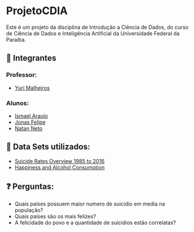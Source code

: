 # ProjetoCDIA
Este é um projeto da disciplina de Introdução a Ciência de Dados, do curso de Ciência de Dados e Inteligência Artificial da Universidade Federal da Paraíba.

## :closed_book: Integrantes
### Professor:
- <a href = 'https://github.com/yurimalheiros'> Yuri Malheiros</a>   

### Alunos:
- <a href = 'https://github.com/ismael-DS'> Ismael Araujo </a>      
- <a href = 'https://github.com/JonasFOliveira' > Jonas Felipe</a>      
- <a href = 'https://github.com/DevNataneto/' > Natan Neto</a>      

## :open_file_folder: Data Sets utilizados:
- <a href = 'https://www.kaggle.com/datasets/russellyates88/suicide-rates-overview-1985-to-2016'> Suicide Rates Overview 1985 to 2016 </a>
- <a href = 'https://www.kaggle.com/datasets/marcospessotto/happiness-and-alcohol-consumption'> Happiness and Alcohol Consumption </a>

## :question: Perguntas:
- Quais países possuem maior numero de suicidio em media na população?
- Quais países são os mais felizes?
- A felicidade do povo e a quantidade de suicidios estão correlatas?
